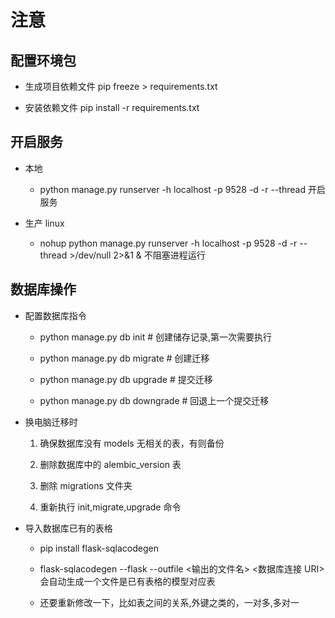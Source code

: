 # 注意

## 配置环境包

- 生成项目依赖文件 pip freeze > requirements.txt

- 安装依赖文件 pip install -r requirements.txt

## 开启服务

- 本地

  - python manage.py runserver -h localhost -p 9528 -d -r --thread 开启服务

- 生产 linux

  - nohup python manage.py runserver -h localhost -p 9528 -d -r --thread >/dev/null 2>&1 & 不阻塞进程运行

## 数据库操作

- 配置数据库指令

  - python manage.py db init # 创建储存记录,第一次需要执行

  - python manage.py db migrate # 创建迁移

  - python manage.py db upgrade # 提交迁移

  - python manage.py db downgrade # 回退上一个提交迁移

- 换电脑迁移时

  1. 确保数据库没有 models 无相关的表，有则备份

  2. 删除数据库中的 alembic_version 表

  3. 删除 migrations 文件夹

  4. 重新执行 init,migrate,upgrade 命令

- 导入数据库已有的表格

  - pip install flask-sqlacodegen

  - flask-sqlacodegen --flask --outfile <输出的文件名> <数据库连接 URI> 会自动生成一个文件是已有表格的模型对应表

  - 还要重新修改一下，比如表之间的关系,外键之类的，一对多,多对一
